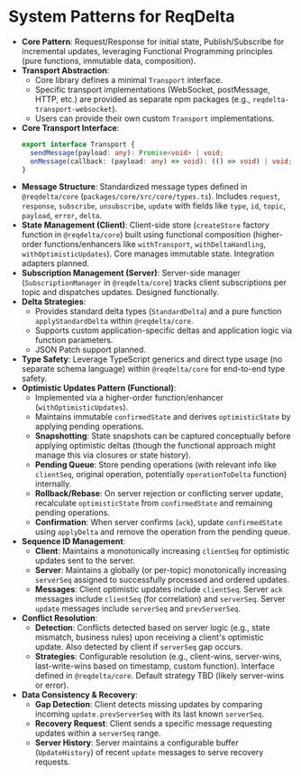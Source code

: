# System Patterns for ReqDelta

*   **Core Pattern**: Request/Response for initial state, Publish/Subscribe for incremental updates, leveraging Functional Programming principles (pure functions, immutable data, composition).
*   **Transport Abstraction**:
    *   Core library defines a minimal `Transport` interface.
    *   Specific transport implementations (WebSocket, postMessage, HTTP, etc.) are provided as separate npm packages (e.g., `reqdelta-transport-websocket`).
    *   Users can provide their own custom `Transport` implementations.
*   **Core Transport Interface**:
    ```typescript
    export interface Transport {
      sendMessage(payload: any): Promise<void> | void;
      onMessage(callback: (payload: any) => void): (() => void) | void; // Returns an optional cleanup function
    }
    ```
*   **Message Structure**: Standardized message types defined in `@reqdelta/core` (`packages/core/src/core/types.ts`). Includes `request`, `response`, `subscribe`, `unsubscribe`, `update` with fields like `type`, `id`, `topic`, `payload`, `error`, `delta`.
*   **State Management (Client)**: Client-side store (`createStore` factory function in `@reqdelta/core`) built using functional composition (higher-order functions/enhancers like `withTransport`, `withDeltaHandling`, `withOptimisticUpdates`). Core manages immutable state. Integration adapters planned.
*   **Subscription Management (Server)**: Server-side manager (`SubscriptionManager` in `@reqdelta/core`) tracks client subscriptions per topic and dispatches updates. Designed functionally.
*   **Delta Strategies**:
    *   Provides standard delta types (`StandardDelta`) and a pure function `applyStandardDelta` within `@reqdelta/core`.
    *   Supports custom application-specific deltas and application logic via function parameters.
    *   JSON Patch support planned.
*   **Type Safety**: Leverage TypeScript generics and direct type usage (no separate schema language) within `@reqdelta/core` for end-to-end type safety.
*   **Optimistic Updates Pattern (Functional)**:
    *   Implemented via a higher-order function/enhancer (`withOptimisticUpdates`).
    *   Maintains immutable `confirmedState` and derives `optimisticState` by applying pending operations.
    *   **Snapshotting**: State snapshots can be captured conceptually before applying optimistic deltas (though the functional approach might manage this via closures or state history).
    *   **Pending Queue**: Store pending operations (with relevant info like `clientSeq`, original operation, potentially `operationToDelta` function) internally.
    *   **Rollback/Rebase**: On server rejection or conflicting server update, recalculate `optimisticState` from `confirmedState` and remaining pending operations.
    *   **Confirmation**: When server confirms (`ack`), update `confirmedState` using `applyDelta` and remove the operation from the pending queue.
*   **Sequence ID Management**:
    *   **Client**: Maintains a monotonically increasing `clientSeq` for optimistic updates sent to the server.
    *   **Server**: Maintains a globally (or per-topic) monotonically increasing `serverSeq` assigned to successfully processed and ordered updates.
    *   **Messages**: Client optimistic updates include `clientSeq`. Server `ack` messages include `clientSeq` (for correlation) and `serverSeq`. Server `update` messages include `serverSeq` and `prevServerSeq`.
*   **Conflict Resolution**:
    *   **Detection**: Conflicts detected based on server logic (e.g., state mismatch, business rules) upon receiving a client's optimistic update. Also detected by client if `serverSeq` gap occurs.
    *   **Strategies**: Configurable resolution (e.g., client-wins, server-wins, last-write-wins based on timestamp, custom function). Interface defined in `@reqdelta/core`. Default strategy TBD (likely server-wins or error).
*   **Data Consistency & Recovery**:
    *   **Gap Detection**: Client detects missing updates by comparing incoming `update.prevServerSeq` with its last known `serverSeq`.
    *   **Recovery Request**: Client sends a specific message requesting updates within a `serverSeq` range.
    *   **Server History**: Server maintains a configurable buffer (`UpdateHistory`) of recent `update` messages to serve recovery requests.
